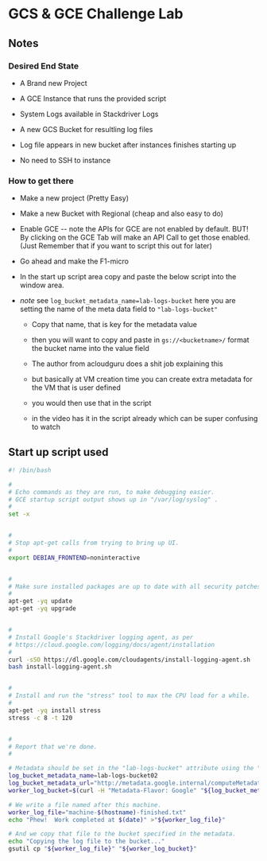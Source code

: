 # GCS & GCE Challenge Lab

## Notes

### Desired End State

* A Brand new Project

* A GCE Instance that runs the provided script

* System Logs available in Stackdriver Logs

* A new GCS Bucket for resultling log files

* Log file appears in new bucket after instances finishes starting up

* No need to SSH to instance



### How to get there

* Make a new project (Pretty Easy)

* Make a new Bucket with Regional (cheap and also easy to do)

* Enable GCE -- note the APIs for GCE are not enabled by default.  BUT! By clicking on the GCE Tab will make an API Call to get those enabled.  (Just Remember that if you want to script this out for later)


* Go ahead and make the F1-micro

* In the start up script area copy and paste the below script into the window area.

* *note* see `log_bucket_metadata_name=lab-logs-bucket` here you are setting the name of the meta data field to `"lab-logs-bucket"`  

    * Copy that name, that is key for the metadata value

    * then you will want to copy and paste in `gs://<bucketname>/` format the bucket name into the value field

    * The author from acloudguru does a shit job explaining this

    * but basically at VM creation time you can create extra metadata for the VM that is user defined

    * you would then use that in the script

    * in the video has it in the script already which can be super confusing to watch

## Start up script used

```bash
#! /bin/bash

#
# Echo commands as they are run, to make debugging easier.
# GCE startup script output shows up in "/var/log/syslog" .
#
set -x


#
# Stop apt-get calls from trying to bring up UI.
#
export DEBIAN_FRONTEND=noninteractive


#
# Make sure installed packages are up to date with all security patches.
#
apt-get -yq update
apt-get -yq upgrade


#
# Install Google's Stackdriver logging agent, as per
# https://cloud.google.com/logging/docs/agent/installation
#
curl -sSO https://dl.google.com/cloudagents/install-logging-agent.sh
bash install-logging-agent.sh


#
# Install and run the "stress" tool to max the CPU load for a while.
#
apt-get -yq install stress
stress -c 8 -t 120


#
# Report that we're done.
#

# Metadata should be set in the "lab-logs-bucket" attribute using the "gs://mybucketname/" format.
log_bucket_metadata_name=lab-logs-bucket02
log_bucket_metadata_url="http://metadata.google.internal/computeMetadata/v1/instance/attributes/${log_bucket_metadata_name}"
worker_log_bucket=$(curl -H "Metadata-Flavor: Google" "${log_bucket_metadata_url}")

# We write a file named after this machine.
worker_log_file="machine-$(hostname)-finished.txt"
echo "Phew!  Work completed at $(date)" >"${worker_log_file}"

# And we copy that file to the bucket specified in the metadata.
echo "Copying the log file to the bucket..."
gsutil cp "${worker_log_file}" "${worker_log_bucket}"
```
